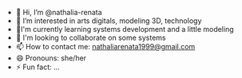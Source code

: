 - 👋 Hi, I’m @nathalia-renata
- 👀 I’m interested in arts digitals, modeling 3D, technology
- 🌱I'm currently learning systems development and a little modeling
- 💞️ I'm looking to collaborate on some systems
- 📫 How to contact me: nathaliarenata1999@gmail.com
- 😄 Pronouns: she/her
- ⚡ Fun fact: ...

<!---
nathalia-renata/nathalia-renata is a ✨ special ✨ repository because its `README.md` (this file) appears on your GitHub profile.
You can click the Preview link to take a look at your changes.
--->
